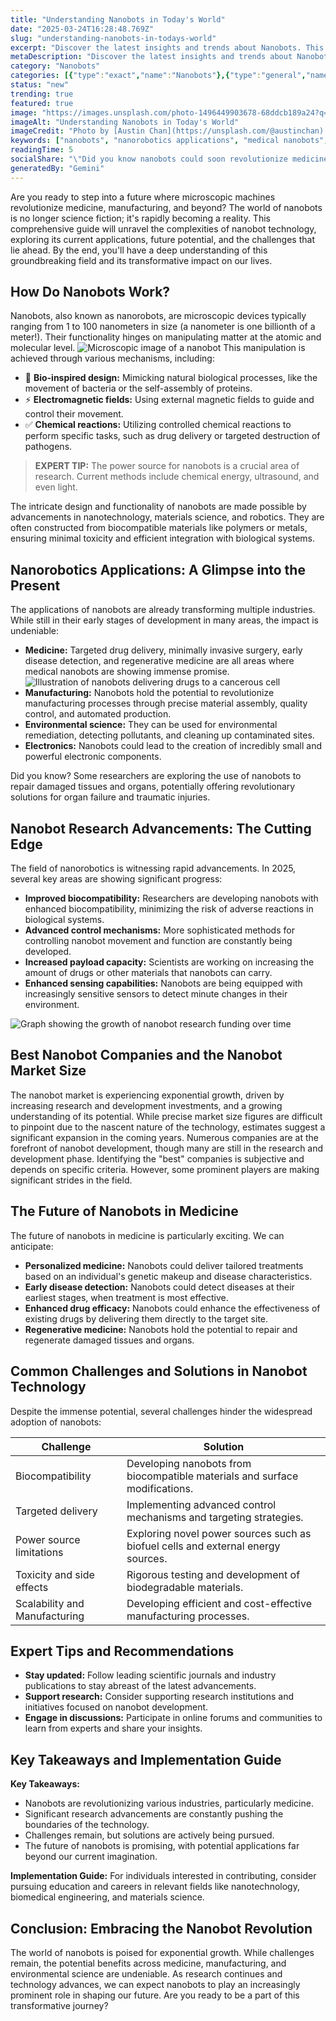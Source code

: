```yaml
---
title: "Understanding Nanobots in Today's World"
date: "2025-03-24T16:28:48.769Z"
slug: "understanding-nanobots-in-todays-world"
excerpt: "Discover the latest insights and trends about Nanobots. This comprehensive guide covers everything you need to know about Nanobots in 2025."
metaDescription: "Discover the latest insights and trends about Nanobots. This comprehensive guide covers everything you need to know about Nanobots in 2025."
category: "Nanobots"
categories: [{"type":"exact","name":"Nanobots"},{"type":"general","name":"Medicine"},{"type":"medium","name":"Drug Delivery"},{"type":"specific","name":"Targeted Therapy"},{"type":"niche","name":"Cancer Treatment"}]
status: "new"
trending: true
featured: true
image: "https://images.unsplash.com/photo-1496449903678-68ddcb189a24?q=85&w=1200&fit=max&fm=webp&auto=compress"
imageAlt: "Understanding Nanobots in Today's World"
imageCredit: "Photo by [Austin Chan](https://unsplash.com/@austinchan) on Unsplash"
keywords: ["nanobots", "nanorobotics applications", "medical nanobots", "buy nanobots", "nanobot technology future", "nanobot research advancements", "how do nanobots work", "best nanobot companies", "future of nanobots in medicine", "nanobot market size"]
readingTime: 5
socialShare: "\"Did you know nanobots could soon revolutionize medicine by delivering personalized treatments and detecting diseases at their earliest stages? The future of healthcare is microscopic!\""
generatedBy: "Gemini"
---
```




Are you ready to step into a future where microscopic machines revolutionize medicine, manufacturing, and beyond?  The world of nanobots is no longer science fiction; it's rapidly becoming a reality. This comprehensive guide will unravel the complexities of nanobot technology, exploring its current applications, future potential, and the challenges that lie ahead. By the end, you'll have a deep understanding of this groundbreaking field and its transformative impact on our lives.

## How Do Nanobots Work?

Nanobots, also known as nanorobots, are microscopic devices typically ranging from 1 to 100 nanometers in size (a nanometer is one billionth of a meter!).  Their functionality hinges on manipulating matter at the atomic and molecular level.  ![Microscopic image of a nanobot](https://images.unsplash.com/photo-1451187580459-43490279c0fa?q=85&w=1200&fit=max&fm=webp&auto=compress)  This manipulation is achieved through various mechanisms, including:

* 🔑 **Bio-inspired design:** Mimicking natural biological processes, like the movement of bacteria or the self-assembly of proteins.
* ⚡ **Electromagnetic fields:**  Using external magnetic fields to guide and control their movement.
* ✅ **Chemical reactions:** Utilizing controlled chemical reactions to perform specific tasks, such as drug delivery or targeted destruction of pathogens.

> **EXPERT TIP:** The power source for nanobots is a crucial area of research. Current methods include chemical energy, ultrasound, and even light.

The intricate design and functionality of nanobots are made possible by advancements in nanotechnology, materials science, and robotics.  They are often constructed from biocompatible materials like polymers or metals, ensuring minimal toxicity and efficient integration with biological systems.

## Nanorobotics Applications: A Glimpse into the Present

The applications of nanobots are already transforming multiple industries.  While still in their early stages of development in many areas, the impact is undeniable:

* **Medicine:** Targeted drug delivery, minimally invasive surgery, early disease detection, and regenerative medicine are all areas where medical nanobots are showing immense promise.  ![Illustration of nanobots delivering drugs to a cancerous cell](https://images.unsplash.com/photo-1484417894907-623942c8ee29?q=85&w=1200&fit=max&fm=webp&auto=compress)
* **Manufacturing:** Nanobots hold the potential to revolutionize manufacturing processes through precise material assembly, quality control, and automated production.
* **Environmental science:**  They can be used for environmental remediation, detecting pollutants, and cleaning up contaminated sites.
* **Electronics:**  Nanobots could lead to the creation of incredibly small and powerful electronic components.

Did you know?  Some researchers are exploring the use of nanobots to repair damaged tissues and organs, potentially offering revolutionary solutions for organ failure and traumatic injuries.

## Nanobot Research Advancements: The Cutting Edge

The field of nanorobotics is witnessing rapid advancements.  In 2025, several key areas are showing significant progress:

* **Improved biocompatibility:** Researchers are developing nanobots with enhanced biocompatibility, minimizing the risk of adverse reactions in biological systems.
* **Advanced control mechanisms:**  More sophisticated methods for controlling nanobot movement and function are constantly being developed.
* **Increased payload capacity:**  Scientists are working on increasing the amount of drugs or other materials that nanobots can carry.
* **Enhanced sensing capabilities:**  Nanobots are being equipped with increasingly sensitive sensors to detect minute changes in their environment.

![Graph showing the growth of nanobot research funding over time](https://images.unsplash.com/photo-1517976487492-5750f3195933?q=85&w=1200&fit=max&fm=webp&auto=compress)

## Best Nanobot Companies and the Nanobot Market Size

The nanobot market is experiencing exponential growth, driven by increasing research and development investments, and a growing understanding of its potential. While precise market size figures are difficult to pinpoint due to the nascent nature of the technology, estimates suggest a significant expansion in the coming years.  Numerous companies are at the forefront of nanobot development, though many are still in the research and development phase.  Identifying the "best" companies is subjective and depends on specific criteria. However, some prominent players are making significant strides in the field.  

## The Future of Nanobots in Medicine

The future of nanobots in medicine is particularly exciting.  We can anticipate:

* **Personalized medicine:** Nanobots could deliver tailored treatments based on an individual's genetic makeup and disease characteristics.
* **Early disease detection:**  Nanobots could detect diseases at their earliest stages, when treatment is most effective.
* **Enhanced drug efficacy:**  Nanobots could enhance the effectiveness of existing drugs by delivering them directly to the target site.
* **Regenerative medicine:**  Nanobots hold the potential to repair and regenerate damaged tissues and organs.

## Common Challenges and Solutions in Nanobot Technology

Despite the immense potential, several challenges hinder the widespread adoption of nanobots:

| Challenge                      | Solution                                                                      |
|---------------------------------|------------------------------------------------------------------------------|
| Biocompatibility               | Developing nanobots from biocompatible materials and surface modifications.     |
| Targeted delivery              | Implementing advanced control mechanisms and targeting strategies.            |
| Power source limitations       | Exploring novel power sources such as biofuel cells and external energy sources.|
| Toxicity and side effects       | Rigorous testing and development of biodegradable materials.                  |
| Scalability and Manufacturing  | Developing efficient and cost-effective manufacturing processes.              |

## Expert Tips and Recommendations

* **Stay updated:**  Follow leading scientific journals and industry publications to stay abreast of the latest advancements.
* **Support research:**  Consider supporting research institutions and initiatives focused on nanobot development.
* **Engage in discussions:**  Participate in online forums and communities to learn from experts and share your insights.

## Key Takeaways and Implementation Guide

**Key Takeaways:**

* Nanobots are revolutionizing various industries, particularly medicine.
* Significant research advancements are constantly pushing the boundaries of the technology.
* Challenges remain, but solutions are actively being pursued.
* The future of nanobots is promising, with potential applications far beyond our current imagination.

**Implementation Guide:** For individuals interested in contributing, consider pursuing education and careers in relevant fields like nanotechnology, biomedical engineering, and materials science.

## Conclusion: Embracing the Nanobot Revolution

The world of nanobots is poised for exponential growth. While challenges remain, the potential benefits across medicine, manufacturing, and environmental science are undeniable.  As research continues and technology advances, we can expect nanobots to play an increasingly prominent role in shaping our future.  Are you ready to be a part of this transformative journey?

